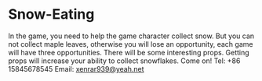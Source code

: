# Snow-Eating
In the game, you need to help the game character collect snow. But you can not collect maple leaves, otherwise you will lose an opportunity, each game will have three opportunities. There will be some interesting props. Getting props will increase your ability to collect snowflakes. Come on!
Tel: +86 15845678545
Email: xenrar939@yeah.net
